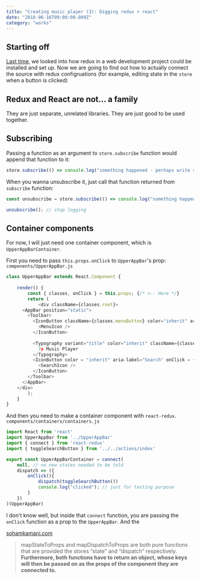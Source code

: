 ```yaml
---
title: "Creating music player (3): Digging redux + react"
date: "2018-06-16T09:00:00.009Z"
category: "works"
---
```

## Starting off
[Last time](https://9oelm.github.io/works/2018/06/13/Creating-music-player-(2)-Specifics.html), we looked into how redux in a web development project could be installed and set up. Now we are going to find out how to actually connect the source with redux configruations (for example, editing state in the `store` when a button is clicked)

## Redux and React are not... a family
They are just separate, unrelated libraries. They are just good to be used together. 

## Subscribing
Passing a function as an argument to `store.subscribe` function would append that function to it:
```javascript
store.subscribe(() => console.log("something happened - perhaps write something more like store.getState().data"))
```

When you wanna unsubscribe it, just call that function returned from `subscribe` function:
```javascript
const unsubscribe = store.subscribe(() => console.log("something happened - perhaps write something more like store.getState().data"))

unsubscribe(); // stop logging
```

## Container components 
For now, I will just need one container component, which is `UpperAppBarContainer`. 

First you need to pass `this.props.onClick` to `UpperAppBar`'s prop:
`components/UpperAppBar.js`
```javascript
class UpperAppBar extends React.Component {
    
    render() {
        const { classes, onClick } = this.props; {/* <-- Here */}
        return (
            <div className={classes.root}>
      <AppBar position="static">
        <Toolbar>
          <IconButton className={classes.menuButton} color="inherit" aria-label="Menu">
            <MenuIcon />
          </IconButton>
          
          <Typography variant="title" color="inherit" className={classes.flex}>
            7o Music Player
          </Typography>
          <IconButton color = "inherit" aria-label="Search" onClick = {onClick} > {/* <-- And Here */}
            <SearchIcon />
          </IconButton>
        </Toolbar>
      </AppBar>
    </div>
        );
    }
}
```

And then you need to make a container component with `react-redux`. 
`components/containers/containers.js`
```javascript
import React from 'react'
import UpperAppBar from '../UpperAppBar'
import { connect } from 'react-redux'
import { toggleSearchButton } from '../../actions/index'

export const UpperAppBarContainer = connect(
    null, // no new states needed to be told
    dispatch => ({
        onClick(){
            dispatch(toggleSearchButton())
            console.log("clicked"); // just for testing purpose
        }
    })
)(UpperAppBar)
```
I don't know well, but inside that `connect` function, you are passing the `onClick` function as a prop to the `UpperAppBar`. And the 

[sohamkamani.com](https://www.sohamkamani.com/blog/2017/03/31/react-redux-connect-explained/)
> mapStateToProps and mapDispatchToProps are both pure functions that are provided the stores “state” and “dispatch” respectively. **Furthermore, both functions have to return an object, whose keys will then be passed on as the props of the component they are connected to.**
